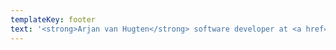 ```yaml
---
templateKey: footer
text: '<strong>Arjan van Hugten</strong> software developer at <a href="https://www.avivasolutions.nl/" target="_blank" rel="noopener noreferrer">Aviva Solutions</a>.'
---
```

